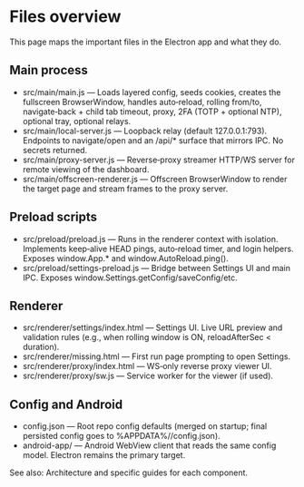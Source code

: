 # Files overview

This page maps the important files in the Electron app and what they do.

## Main process
- src/main/main.js — Loads layered config, seeds cookies, creates the fullscreen BrowserWindow, handles auto‑reload, rolling from/to, navigate‑back + child tab timeout, proxy, 2FA (TOTP + optional NTP), optional tray, optional relays.
- src/main/local-server.js — Loopback relay (default 127.0.0.1:793). Endpoints to navigate/open and an /api/* surface that mirrors IPC. No secrets returned.
- src/main/proxy-server.js — Reverse‑proxy streamer HTTP/WS server for remote viewing of the dashboard.
- src/main/offscreen-renderer.js — Offscreen BrowserWindow to render the target page and stream frames to the proxy server.

## Preload scripts
- src/preload/preload.js — Runs in the renderer context with isolation. Implements keep‑alive HEAD pings, auto‑reload timer, and login helpers. Exposes window.App.* and window.AutoReload.ping().
- src/preload/settings-preload.js — Bridge between Settings UI and main IPC. Exposes window.Settings.getConfig/saveConfig/etc.

## Renderer
- src/renderer/settings/index.html — Settings UI. Live URL preview and validation rules (e.g., when rolling window is ON, reloadAfterSec < duration).
- src/renderer/missing.html — First run page prompting to open Settings.
- src/renderer/proxy/index.html — WS‑only reverse proxy viewer UI.
- src/renderer/proxy/sw.js — Service worker for the viewer (if used).

## Config and Android
- config.json — Root repo config defaults (merged on startup; final persisted config goes to %APPDATA%/<AppName>/config.json).
- android-app/ — Android WebView client that reads the same config model. Electron remains the primary target.

See also: Architecture and specific guides for each component.
